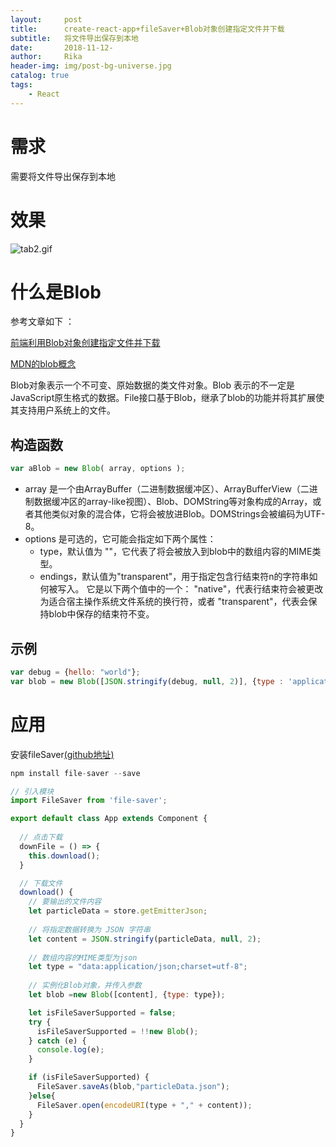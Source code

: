 ```yaml
---
layout:     post
title:      create-react-app+fileSaver+Blob对象创建指定文件并下载
subtitle:   将文件导出保存到本地
date:       2018-11-12-
author:     Rika
header-img: img/post-bg-universe.jpg
catalog: true
tags:
    - React
---   
```

 
# 需求
需要将文件导出保存到本地
# 效果
![tab2.gif](https://upload-images.jianshu.io/upload_images/6949865-b91e61904c624cce.gif?imageMogr2/auto-orient/strip)

# 什么是Blob
参考文章如下 ：    

[前端利用Blob对象创建指定文件并下载](https://segmentfault.com/a/1190000015026760)    

[MDN的blob概念](https://developer.mozilla.org/zh-CN/docs/Web/API/Blob)  

Blob对象表示一个不可变、原始数据的类文件对象。Blob 表示的不一定是JavaScript原生格式的数据。File接口基于Blob，继承了blob的功能并将其扩展使其支持用户系统上的文件。

## 构造函数  
```js
var aBlob = new Blob( array, options );
```
- array 是一个由ArrayBuffer（二进制数据缓冲区）、ArrayBufferView（二进制数据缓冲区的array-like视图）、Blob、DOMString等对象构成的Array，或者其他类似对象的混合体，它将会被放进Blob。DOMStrings会被编码为UTF-8。
- options 是可选的，它可能会指定如下两个属性：
    - type，默认值为 ""，它代表了将会被放入到blob中的数组内容的MIME类型。
    - endings，默认值为"transparent"，用于指定包含行结束符n的字符串如何被写入。 它是以下两个值中的一个： "native"，代表行结束符会被更改为适合宿主操作系统文件系统的换行符，或者 "transparent"，代表会保持blob中保存的结束符不变。

## 示例

```js
var debug = {hello: "world"};
var blob = new Blob([JSON.stringify(debug, null, 2)], {type : 'application/json'});
```

# 应用
安装fileSaver[(github地址)](https://github.com/eligrey/FileSaver.js)  

```js
npm install file-saver --save
```

```js
// 引入模块
import FileSaver from 'file-saver';  

export default class App extends Component { 
  
  // 点击下载
  downFile = () => {
    this.download();
  }

  // 下载文件
  download() {
    // 要输出的文件内容
    let particleData = store.getEmitterJson;
    
    // 将指定数据转换为 JSON 字符串
    let content = JSON.stringify(particleData, null, 2);
    
    // 数组内容的MIME类型为json
    let type = "data:application/json;charset=utf-8";
    
    // 实例化Blob对象，并传入参数        
    let blob =new Blob([content], {type: type});

    let isFileSaverSupported = false;
    try {
      isFileSaverSupported = !!new Blob();
    } catch (e) {
      console.log(e);
    }

    if (isFileSaverSupported) {
      FileSaver.saveAs(blob,"particleData.json");
    }else{
      FileSaver.open(encodeURI(type + "," + content));
    }
  } 
}
  
```


